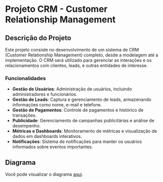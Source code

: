 # Projeto CRM - Customer Relationship Management

## Descrição do Projeto
Este projeto consiste no desenvolvimento de um sistema de CRM (Customer Relationship Management) completo, desde a modelagem até a implementação. 
O CRM será utilizado para gerenciar as interações e os relacionamentos com clientes, leads, e outras entidades de interesse.

### Funcionalidades
- **Gestão de Usuários**: Administração de usuários, incluindo administradores e funcionários.
- **Gestão de Leads**: Captura e gerenciamento de leads, armazenando informações como nome, e-mail e telefone.
- **Gestão de Pagamentos**: Controle de pagamentos e histórico de transações.
- **Publicidade**: Gerenciamento de campanhas publicitárias e análise de desempenho.
- **Métricas e Dashboards**: Monitoramento de métricas e visualização de dados em dashboards interativos.
- **Notificações**: Sistema de notificações para manter os usuários informados sobre eventos importantes.

## Diagrama
Você pode visualizar o diagrama [aqui](https://excalidraw.com/#json=hh7v9mXycJTgm4N8-jF-u,FFcORQpxPQwP9Do8AJlUiQ).
